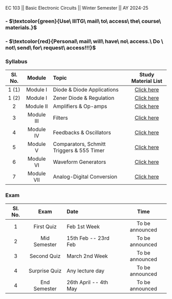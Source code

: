 EC 103 || Basic Electronic Circuits || Winter Semester || AY 2024-25

### - $\textcolor{green}{Use\ IIITG\ mail\ to\ access\ the\ course\ materials.\}$

### - $\textcolor{red}{Personal\ mail\ will\ have\ no\ access.\ Do \ not\ send\ for\ request\ access\!!!\}$

### Syllabus
| Sl. No. | Module | Topic  | Study Material List|                                                                                              
|:---:|:--:|:--|:--------------------------:|
| 1 (1)     | Module I      |Diode & Diode Applications | [Click here](https://drive.google.com/file/d/1nXrVjdfMyZQGvHNL_-6iKvVXOPEZ_Wt6/view?usp=drive_link)| 
| 1 (2)   | Module I      |Zener Diode & Regulation| [Click here](https://drive.google.com/file/d/1r5ZVA7gSLzGQjyOI37WsKqLfTt6-KFM8/view?usp=drive_link)|   
| 2       | Module II     |Amplifiers & Op-amps| [Click here](https://drive.google.com/file/d/1YN0sDp4b2JxyMx88DVXiAHH0BE7zBJc2/view?usp=drive_link)| 
| 3       | Module III    |Filters| [Click here](https://drive.google.com/file/d/1gSWUr99PujgpJ81hZ8fA8jbgHngy7CkZ/view?usp=drive_link)|
| 4       | Module IV     |Feedbacks & Oscillators | [Click here](https://drive.google.com/file/d/1iYshOm-bmEK0umz-KAZatn5gBDdp15NP/view?usp=drive_link)|
| 5       | Module V      |Comparators, Schmitt Triggers & 555 Timer | [Click here](https://drive.google.com/file/d/1jdUDvC9W0tQAbnXML02yu7IbwuGdYw5C/view?usp=drive_link)|
| 6       | Module VI     |Waveform Generators | [Click here](https://drive.google.com/file/d/17BUJcNpx--W1GZMEE2fe4goxwQVGND_B/view?usp=drive_link)|
| 7       | Module VII    |Analog-Digital Conversion | [Click here](https://drive.google.com/file/d/1rNZG7YNIVllkvws8g3PKkGHF2JPEzd0v/view?usp=drive_link)|


### Exam
| Sl. No. | Exam | Date| Time| 
|:---:|:--:|:--|:--------------------------:|
| 1   | First Quiz       |Feb 1st Week |To be announced| 
| 2   | Mid Semester     |15th Feb -- 23rd Feb |To be announced| 
| 3   | Second Quiz      |March 2nd Week |To be announced| 
| 4   | Surprise Quiz    |Any lecture day |To be announced| 
| 4   | End Semester    |26th April -- 4th May |To be announced| 

